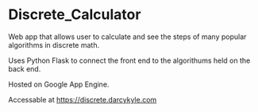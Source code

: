 # Discrete_Calculator
Web app that allows user to calculate and see the steps of many popular algorithms in discrete math.

Uses Python Flask to connect the front end to the algorithums held on the back end.

Hosted on Google App Engine.

Accessable at https://discrete.darcykyle.com
